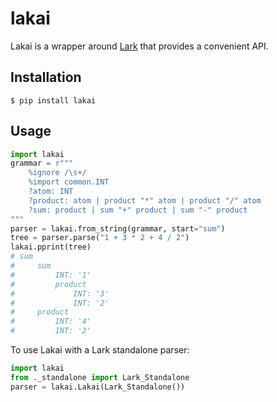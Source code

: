 # lakai

Lakai is a wrapper around [Lark][] that provides a convenient API.

  [Lark]: https://github.com/lark-parser/lark

## Installation

    $ pip install lakai

## Usage

```py
import lakai
grammar = r"""
    %ignore /\s+/
    %import common.INT
    ?atom: INT
    ?product: atom | product "*" atom | product "/" atom
    ?sum: product | sum "+" product | sum "-" product
"""
parser = lakai.from_string(grammar, start="sum")
tree = parser.parse("1 + 3 * 2 + 4 / 2")
lakai.pprint(tree)
# sum
#     sum
#         INT: '1'
#         product
#             INT: '3'
#             INT: '2'
#     product
#         INT: '4'
#         INT: '2'
```

To use Lakai with a Lark standalone parser:

```py
import lakai
from ._standalone import Lark_Standalone
parser = lakai.Lakai(Lark_Standalone())
```
